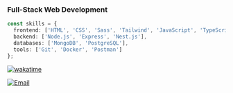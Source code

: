 
### Full-Stack Web Development

```typescript
const skills = {
  frontend: ['HTML', 'CSS', 'Sass', 'Tailwind', 'JavaScript', 'TypeScript', 'React'],
  backend: ['Node.js', 'Express', 'Nest.js'],
  databases: ['MongoDB', 'PostgreSQL'],
  tools: ['Git', 'Docker', 'Postman']
};
```

<!--START_SECTION:waka-->
[![wakatime](https://wakatime.com/badge/user/a155ba27-64f5-45a5-a7c9-9f80867d6e28.svg?style=for-the-badge)](https://wakatime.com/@a155ba27-64f5-45a5-a7c9-9f80867d6e28)
<!--END_SECTION:waka-->

[![Email](https://img.shields.io/badge/Email-D14836?style=flat-square&logo=gmail&logoColor=white)](mailto:callmealexsam@gmail.com)

